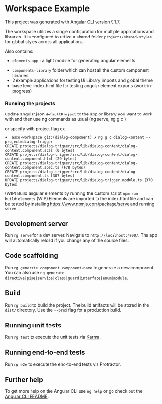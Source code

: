 # Workspace Example

This project was generated with [Angular CLI](https://github.com/angular/angular-cli) version 9.1.7.

The workspace utilizes a single configuration for multiple applications and libraries.
It is configured to utilize a shared folder `projects/shared-styles` for global styles across all applications.

Also contains:

- `elements-app` : a light module for generating angular elements
<!-- - `ui-library` : currently a single library, will be updated to contain an angular library for each custom component -->
- `components-library` folder which can host all the custom component libraries
- 2 example applications for testing Ui Library imports and global theme
- base level index.html file for testing angular element exports (work-in-progress)

### Running the projects

update angular.json `defaultProject` to the app or library you want to work with and then use ng commands as usual
(ng serve, ng g c <comp-name>)

or specify with project flag
ex:

```
➜  asco-workspace git:(dialog-component) ✗ ng g c dialog-content --project=dialog-trigger
CREATE projects/dialog-trigger/src/lib/dialog-content/dialog-content.component.scss (0 bytes)
CREATE projects/dialog-trigger/src/lib/dialog-content/dialog-content.component.html (29 bytes)
CREATE projects/dialog-trigger/src/lib/dialog-content/dialog-content.component.spec.ts (678 bytes)
CREATE projects/dialog-trigger/src/lib/dialog-content/dialog-content.component.ts (307 bytes)
UPDATE projects/dialog-trigger/src/lib/dialog-trigger.module.ts (370 bytes)
```

(WIP) Build angular elements by running the custom script `npm run build:elements`
(WIP) Elements are imported to the index.html file and can be tested by installing https://www.npmjs.com/package/serve and running `serve .`

## Development server

Run `ng serve` for a dev server. Navigate to `http://localhost:4200/`. The app will automatically reload if you change any of the source files.

## Code scaffolding

Run `ng generate component component-name` to generate a new component. You can also use `ng generate directive|pipe|service|class|guard|interface|enum|module`.

## Build

Run `ng build` to build the project. The build artifacts will be stored in the `dist/` directory. Use the `--prod` flag for a production build.

## Running unit tests

Run `ng test` to execute the unit tests via [Karma](https://karma-runner.github.io).

## Running end-to-end tests

Run `ng e2e` to execute the end-to-end tests via [Protractor](http://www.protractortest.org/).

## Further help

To get more help on the Angular CLI use `ng help` or go check out the [Angular CLI README](https://github.com/angular/angular-cli/blob/master/README.md).
